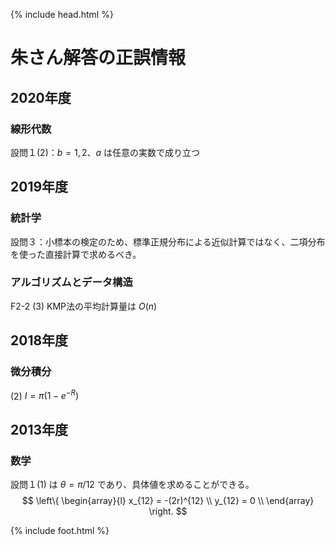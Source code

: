 {% include head.html %}

# 朱さん解答の正誤情報

## 2020年度
### 線形代数
設問１(2)：$b=1,2$、$a$ は任意の実数で成り立つ

## 2019年度
### 統計学
設問３：小標本の検定のため、標準正規分布による近似計算ではなく、二項分布を使った直接計算で求めるべき。

### アルゴリズムとデータ構造
F2-2 (3) KMP法の平均計算量は $O(n)$

## 2018年度
### 微分積分
(2) $I = \pi(1-e^{-R})$

## 2013年度
### 数学
設問１(1) は $\theta=\pi/12$ であり、具体値を求めることができる。
$$
\left\{
\begin{array}{l}
x_{12} = -(2r)^{12} \\
y_{12} = 0 \\
\end{array}
\right.
$$

{% include foot.html %}
